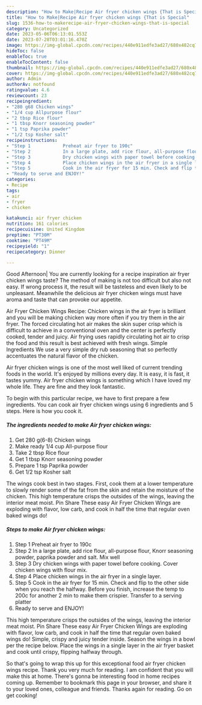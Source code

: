 ```yaml
---
description: "How to Make|Recipe Air fryer chicken wings {That is Special"
title: "How to Make|Recipe Air fryer chicken wings {That is Special"
slug: 1536-how-to-makerecipe-air-fryer-chicken-wings-that-is-special
category: Uncategorized
date: 2023-05-06T06:13:01.553Z
date: 2023-07-28T03:01:16.470Z
image: https://img-global.cpcdn.com/recipes/440e911edfe3ad27/680x482cq70/air-fryer-chicken-wings-recipe-main-photo.jpg
hideToc: false
enableToc: true
enableTocContent: false
thumbnail: https://img-global.cpcdn.com/recipes/440e911edfe3ad27/680x482cq70/air-fryer-chicken-wings-recipe-main-photo.jpg
cover: https://img-global.cpcdn.com/recipes/440e911edfe3ad27/680x482cq70/air-fryer-chicken-wings-recipe-main-photo.jpg
author: Admin
authorAv: notfound
ratingvalue: 4.6
reviewcount: 23
recipeingredient:
- "280 g68 Chicken wings"
- "1/4 cup Allpurpose flour"
- "2 tbsp Rice flour"
- "1 tbsp Knorr seasoning powder"
- "1 tsp Paprika powder"
- "1/2 tsp Kosher salt"
recipeinstructions:
- "Step 1            Preheat air fryer to 190c"
- "Step 2            In a large plate, add rice flour, all-purpose flour, Knorr seasoning powder, paprika powder and salt. Mix well"
- "Step 3            Dry chicken wings with paper towel before cooking. Cover chicken wings with flour mix."
- "Step 4            Place chicken wings in the air fryer in a single layer."
- "Step 5            Cook in the air fryer for 15 min. Check and flip to the other side when you reach the halfway. Before you finish, increase the temp to 200c for another 2 min to make them crispier. Transfer to a serving platter"
- "Ready to serve and ENJOY!"
categories:
- Recipe
tags:
- air
- fryer
- chicken

katakunci: air fryer chicken 
nutrition: 161 calories
recipecuisine: United Kingdom
preptime: "PT30M"
cooktime: "PT49M"
recipeyield: "1"
recipecategory: Dinner

---
```



Good Afternoon| You are currently looking for a recipe inspiration air fryer chicken wings taste? The method of making is not too difficult but also not easy. If wrong process it, the result will be tasteless and even likely to be unpleasant. Meanwhile the delicious air fryer chicken wings must have aroma and taste that can provoke our appetite.





Air Fryer Chicken Wings Recipe: Chicken wings in the air fryer is brilliant and you will be making chicken way more often if you try them in the air fryer. The forced circulating hot air makes the skin super crisp which is difficult to achieve in a conventional oven and the center is perfectly cooked, tender and juicy. Air frying uses rapidly circulating hot air to crisp the food and this result is best achieved with fresh wings. Simple Ingredients We use a very simple dry rub seasoning that so perfectly accentuates the natural flavor of the chicken.

Air fryer chicken wings is one of the most well liked of current trending foods in the world. It's enjoyed by millions every day. It is easy, it is fast, it tastes yummy. Air fryer chicken wings is something which I have loved my whole life. They are fine and they look fantastic.


To begin with this particular recipe, we have to first prepare a few ingredients. You can cook air fryer chicken wings using 6 ingredients and 5 steps. Here is how you cook it.

<!--inarticleads1-->

##### The ingredients needed to make Air fryer chicken wings:

1. Get 280 g(6-8) Chicken wings
1. Make ready 1/4 cup All-purpose flour
1. Take 2 tbsp Rice flour
1. Get 1 tbsp Knorr seasoning powder
1. Prepare 1 tsp Paprika powder
1. Get 1/2 tsp Kosher salt


The wings cook best in two stages. First, cook them at a lower temperature to slowly render some of the fat from the skin and retain the moisture of the chicken. This high temperature crisps the outsides of the wings, leaving the interior meat moist. Pin Share These easy Air Fryer Chicken Wings are exploding with flavor, low carb, and cook in half the time that regular oven baked wings do! 

<!--inarticleads2-->

##### Steps to make Air fryer chicken wings:

1. Step 1            Preheat air fryer to 190c
1. Step 2            In a large plate, add rice flour, all-purpose flour, Knorr seasoning powder, paprika powder and salt. Mix well
1. Step 3            Dry chicken wings with paper towel before cooking. Cover chicken wings with flour mix.
1. Step 4            Place chicken wings in the air fryer in a single layer.
1. Step 5            Cook in the air fryer for 15 min. Check and flip to the other side when you reach the halfway. Before you finish, increase the temp to 200c for another 2 min to make them crispier. Transfer to a serving platter
1. Ready to serve and ENJOY!

This high temperature crisps the outsides of the wings, leaving the interior meat moist. Pin Share These easy Air Fryer Chicken Wings are exploding with flavor, low carb, and cook in half the time that regular oven baked wings do! Simple, crispy and juicy tender inside. Season the wings in a bowl per the recipe below. Place the wings in a single layer in the air fryer basket and cook until crispy, flipping halfway through. 

So that's going to wrap this up for this exceptional food air fryer chicken wings recipe. Thank you very much for reading. I am confident that you will make this at home. There's gonna be interesting food in home recipes coming up. Remember to bookmark this page in your browser, and share it to your loved ones, colleague and friends. Thanks again for reading. Go on get cooking!
